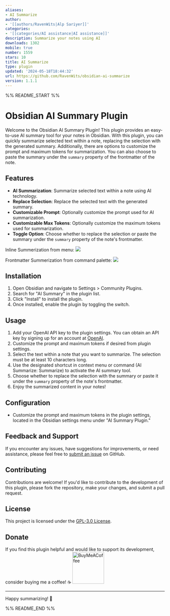 ```yaml
---
aliases:
- AI Summarize
author:
- '[[authors/RavenWits|Alp Sariyer]]'
categories:
- '[[categories/AI assistance|AI assistance]]'
description: Summarize your notes using AI
downloads: 1302
mobile: true
number: 1559
stars: 10
title: AI Summarize
type: plugin
updated: '2024-05-18T18:44:32'
url: https://github.com/RavenWits/obsidian-ai-summarize
version: 1.1.1
---
```


%% README_START %%

# Obsidian AI Summary Plugin

Welcome to the Obsidian AI Summary Plugin! This plugin provides an easy-to-use AI summary tool for your notes in Obsidian. With this plugin, you can quickly summarize selected text within a note, replacing the selection with the generated summary. Additionally, there are options to customize the prompt and maximum tokens for summarization. You can also choose to paste the summary under the `summary` property of the frontmatter of the note.


## Features

- **AI Summarization**: Summarize selected text within a note using AI technology.
- **Replace Selection**: Replace the selected text with the generated summary.
- **Customizable Prompt**: Optionally customize the prompt used for AI summarization.
- **Customizable Max Tokens**: Optionally customize the maximum tokens used for summarization.
- **Toggle Option**: Choose whether to replace the selection or paste the summary under the `summary` property of the note's frontmatter.


Inline Summerization from menu:
![](https://github.com/RavenWits/obsidian-ai-summerize/blob/main/gifs/Inline_Summerize.gif)

Frontmatter Summerization from command palette:
![](https://github.com/RavenWits/obsidian-ai-summerize/blob/main/gifs/Frontmatter_Summarize.gif)

## Installation

1. Open Obsidian and navigate to Settings > Community Plugins.
2. Search for "AI Summary" in the plugin list.
3. Click "Install" to install the plugin.
4. Once installed, enable the plugin by toggling the switch.

## Usage

1. Add your OpenAI API key to the plugin settings. You can obtain an API key by signing up for an account at [OpenAI](https://platform.openai.com/signup).
2. Customize the prompt and maximum tokens if desired from plugin settings.
3. Select the text within a note that you want to summarize. The selection must be at least 10 characters long.
4. Use the designated shortcut in context menu or command (AI Summarize: Summarize) to activate the AI summary tool.
5. Choose whether to replace the selection with the summary or paste it under the `summary` property of the note's frontmatter.
6. Enjoy the summarized content in your notes!

## Configuration

- Customize the prompt and maximum tokens in the plugin settings, located in the Obsidian settings menu under "AI Summary Plugin."

## Feedback and Support

If you encounter any issues, have suggestions for improvements, or need assistance, please feel free to [submit an issue](https://github.com/your-username/obsidian-ai-summary-plugin/issues) on GitHub.

## Contributing

Contributions are welcome! If you'd like to contribute to the development of this plugin, please fork the repository, make your changes, and submit a pull request.

## License

This project is licensed under the [GPL-3.0 License](LICENSE).

## Donate

If you find this plugin helpful and would like to support its development, consider buying me a coffee! ☕️
[<img src="https://cdn.buymeacoffee.com/buttons/v2/default-yellow.png" alt="BuyMeACoffee" width="100">](https://www.buymeacoffee.com/ravenwits)

---

Happy summarizing! 🚀


%% README_END %%